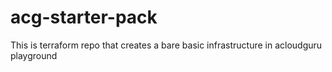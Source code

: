 # acg-starter-pack
This is terraform repo that creates a bare basic infrastructure in acloudguru playground
